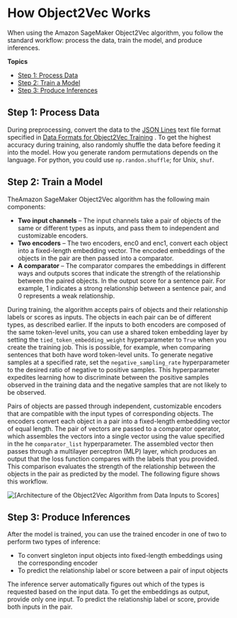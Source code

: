 # How Object2Vec Works<a name="object2vec-howitworks"></a>

When using the Amazon SageMaker Object2Vec algorithm, you follow the standard workflow: process the data, train the model, and produce inferences\. 

**Topics**
+ [Step 1: Process Data](#object2vec-step-1-data-preprocessing)
+ [Step 2: Train a Model](#object2vec-step-2-training-model)
+ [Step 3: Produce Inferences](#object2vec-step-3-inference)

## Step 1: Process Data<a name="object2vec-step-1-data-preprocessing"></a>

During preprocessing, convert the data to the [JSON Lines](http://jsonlines.org/) text file format specified in [ Data Formats for Object2Vec Training](object2vec-training-formats.md) \. To get the highest accuracy during training, also randomly shuffle the data before feeding it into the model\. How you generate random permutations depends on the language\. For python, you could use `np.randon.shuffle`; for Unix, `shuf`\.

## Step 2: Train a Model<a name="object2vec-step-2-training-model"></a>

TheAmazon SageMaker Object2Vec algorithm has the following main components:
+ **Two input channels** – The input channels take a pair of objects of the same or different types as inputs, and pass them to independent and customizable encoders\.
+ **Two encoders** – The two encoders, enc0 and enc1, convert each object into a fixed\-length embedding vector\. The encoded embeddings of the objects in the pair are then passed into a comparator\.
+ **A comparator** – The comparator compares the embeddings in different ways and outputs scores that indicate the strength of the relationship between the paired objects\. In the output score for a sentence pair\. For example, 1 indicates a strong relationship between a sentence pair, and 0 represents a weak relationship\. 

During training, the algorithm accepts pairs of objects and their relationship labels or scores as inputs\. The objects in each pair can be of different types, as described earlier\. If the inputs to both encoders are composed of the same token\-level units, you can use a shared token embedding layer by setting the `tied_token_embedding_weight` hyperparameter to `True` when you create the training job\. This is possible, for example, when comparing sentences that both have word token\-level units\. To generate negative samples at a specified rate, set the `negative_sampling_rate` hyperparameter to the desired ratio of negative to positive samples\. This hyperparameter expedites learning how to discriminate between the positive samples observed in the training data and the negative samples that are not likely to be observed\. 

Pairs of objects are passed through independent, customizable encoders that are compatible with the input types of corresponding objects\. The encoders convert each object in a pair into a fixed\-length embedding vector of equal length\. The pair of vectors are passed to a comparator operator, which assembles the vectors into a single vector using the value specified in the he `comparator_list` hyperparameter\. The assembled vector then passes through a multilayer perceptron \(MLP\) layer, which produces an output that the loss function compares with the labels that you provided\. This comparison evaluates the strength of the relationship between the objects in the pair as predicted by the model\. The following figure shows this workflow\.

![\[Architecture of the Object2Vec Algorithm from Data Inputs to Scores\]](http://docs.aws.amazon.com/sagemaker/latest/dg/images/object2vec-training-image.png)

## Step 3: Produce Inferences<a name="object2vec-step-3-inference"></a>

After the model is trained, you can use the trained encoder in one of two to perform two types of inference:
+ To convert singleton input objects into fixed\-length embeddings using the corresponding encoder
+ To predict the relationship label or score between a pair of input objects

The inference server automatically figures out which of the types is requested based on the input data\. To get the embeddings as output, provide only one input\. To predict the relationship label or score, provide both inputs in the pair\.